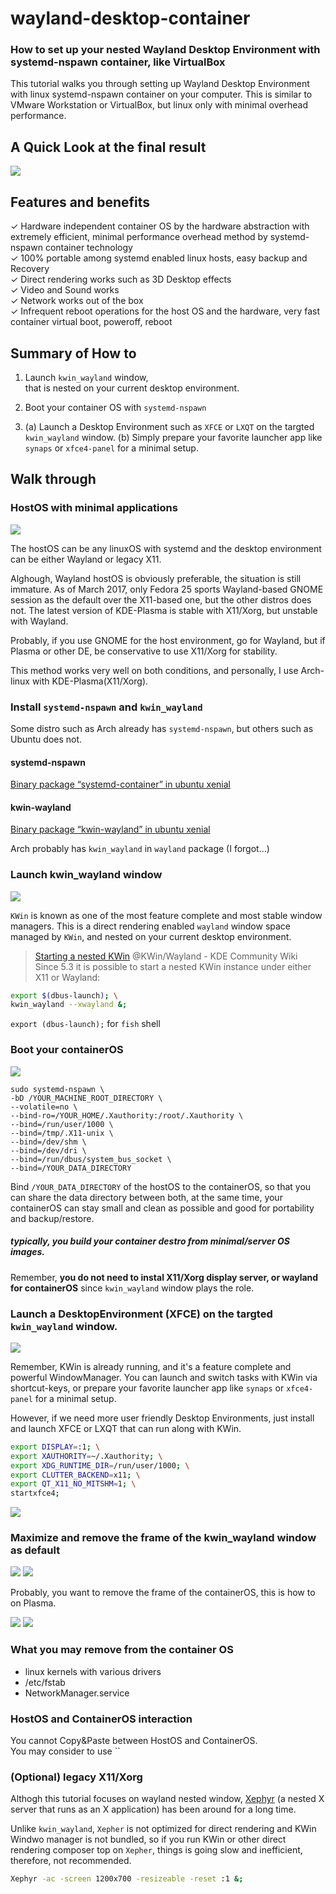 # wayland-desktop-container
### How to set up your nested Wayland Desktop Environment with systemd-nspawn container, like VirtualBox


This tutorial walks you through setting up Wayland Desktop Environment with linux systemd-nspawn container on your computer. This is similar to VMware Workstation or VirtualBox, but linux only with minimal overhead performance.

## A Quick Look at the final result

![](https://raw.githubusercontent.com/wiki/kenokabe/wayland-desktop-container/images/Screenshot_20170318_025052.png)

## Features and benefits

✓ Hardware independent container OS by the hardware abstraction with extremely efficient, minimal performance overhead method by systemd-nspawn container technology  
✓ 100% portable among systemd enabled linux hosts, easy backup and Recovery  
✓ Direct rendering works such as 3D Desktop effects  
✓ Video and Sound works  
✓ Network works out of the box  
✓ Infrequent reboot operations for the host OS and the hardware, very fast container virtual boot, poweroff, reboot

## Summary of How to

1. Launch `kwin_wayland` window,  
that is nested on your current desktop environment.

2. Boot your container OS with `systemd-nspawn`

3. (a) Launch a Desktop Environment such as `XFCE` or `LXQT` on the targted `kwin_wayland` window.  (b) Simply prepare your favorite launcher app like `synaps` or `xfce4-panel` for a minimal setup.

## Walk through

### HostOS with minimal applications

![](https://raw.githubusercontent.com/wiki/kenokabe/wayland-desktop-container/images/Screenshot_20170318_020953.png)

The hostOS can be any linuxOS with systemd and the desktop environment can be either Wayland or legacy X11.

Alghough, Wayland hostOS is obviously preferable, the situation is still immature. As of March 2017, only Fedora 25 sports Wayland-based GNOME session as the default over the X11-based one, but the other distros does not. The latest version of KDE-Plasma is stable with X11/Xorg, but unstable with Wayland.

Probably, if you use GNOME for the host environment, go for Wayland, but if Plasma or other DE, be conservative to use X11/Xorg for stability.

This method works very well on both conditions, and personally, I use Arch-linux with KDE-Plasma(X11/Xorg).

### Install `systemd-nspawn` and `kwin_wayland`

Some distro such as Arch already has `systemd-nspawn`, but others such as Ubuntu does not.

#### systemd-nspawn
[Binary package “systemd-container” in ubuntu xenial](https://launchpad.net/ubuntu/xenial/+package/systemd-container)

#### kwin-wayland
[Binary package “kwin-wayland” in ubuntu xenial](https://launchpad.net/ubuntu/xenial/+package/kwin-wayland)

Arch probably has `kwin_wayland` in `wayland` package (I forgot...)

### Launch kwin_wayland window

![](https://raw.githubusercontent.com/wiki/kenokabe/wayland-desktop-container/images/Screenshot_20170318_021150.png)

`KWin` is known as one of the most feature complete and most stable window managers.
This is a direct rendering enabled `wayland` window space managed by `KWin`, and nested on your current desktop environment.

> [Starting a nested KWin](https://community.kde.org/KWin/Wayland#Starting_a_nested_KWin) @KWin/Wayland -  KDE Community Wiki  
Since 5.3 it is possible to start a nested KWin instance under either X11 or Wayland:

```bash
export $(dbus-launch); \
kwin_wayland --xwayland &;
```

`export (dbus-launch);` for `fish` shell



### Boot your containerOS

![](https://raw.githubusercontent.com/wiki/kenokabe/wayland-desktop-container/images/Screenshot_20170318_064041.png)

```
sudo systemd-nspawn \
-bD /YOUR_MACHINE_ROOT_DIRECTORY \
--volatile=no \
--bind-ro=/YOUR_HOME/.Xauthority:/root/.Xauthority \
--bind=/run/user/1000 \
--bind=/tmp/.X11-unix \
--bind=/dev/shm \
--bind=/dev/dri \
--bind=/run/dbus/system_bus_socket \
--bind=/YOUR_DATA_DIRECTORY
```

Bind `/YOUR_DATA_DIRECTORY` of the hostOS to the containerOS, so that you can share the data directory between both, at the same time, your containerOS can stay small and clean as possible and good for portability and backup/restore.

##### typically, you build your container destro from minimal/server OS images.

Remember, **you do not need to instal X11/Xorg display server, or wayland for containerOS** since `kwin_wayland` window plays the role.

### Launch a DesktopEnvironment (XFCE)  on the targted `kwin_wayland` window.  

![](https://raw.githubusercontent.com/wiki/kenokabe/wayland-desktop-container/images/Screenshot_20170318_064335.png)

Remember, KWin is already running, and it's a feature complete and powerful WindowManager. You can launch and switch tasks with KWin via shortcut-keys, or prepare your favorite launcher app like `synaps` or `xfce4-panel` for a minimal setup.

However, if we need more user friendly Desktop Environments, just install and launch XFCE or LXQT that can run along with KWin.

```bash
export DISPLAY=:1; \
export XAUTHORITY=~/.Xauthority; \
export XDG_RUNTIME_DIR=/run/user/1000; \
export CLUTTER_BACKEND=x11; \
export QT_X11_NO_MITSHM=1; \
startxfce4;
```

![](https://raw.githubusercontent.com/wiki/kenokabe/wayland-desktop-container/images/Screenshot_20170318_064448.png)


### Maximize and remove the frame of the kwin_wayland window as default

![](https://raw.githubusercontent.com/wiki/kenokabe/wayland-desktop-container/images/Screenshot_20170318_022156.png)
![](https://raw.githubusercontent.com/wiki/kenokabe/wayland-desktop-container/images/Screenshot_20170318_022156.png)

Probably, you want to remove the frame of the containerOS, this is how to on Plasma.

![](https://raw.githubusercontent.com/wiki/kenokabe/wayland-desktop-container/images/Screenshot_20170318_025052.png)
![](https://raw.githubusercontent.com/wiki/kenokabe/wayland-desktop-container/images/Screenshot_20170318_090100.png)

 
### What you may remove from the container OS

- linux kernels with various drivers
- /etc/fstab
- NetworkManager.service

### HostOS and ContainerOS interaction

You cannot Copy&Paste between HostOS and ContainerOS.  
You may consider to use ``


### (Optional) legacy X11/Xorg
 Althogh this tutorial focuses on wayland nested window, [Xephyr](https://wiki.archlinux.org/index.php/Xephyr) (a nested X server that runs as an X application) has been around for a long time.

Unlike `kwin_wayland`, `Xepher` is not optimized for direct rendering and KWin Windwo manager is not bundled, so if you run KWin or other direct rendering composer top on `Xepher`, things is going slow and inefficient, therefore, not recommended.

```bash
Xephyr -ac -screen 1200x700 -resizeable -reset :1 &;
```        
